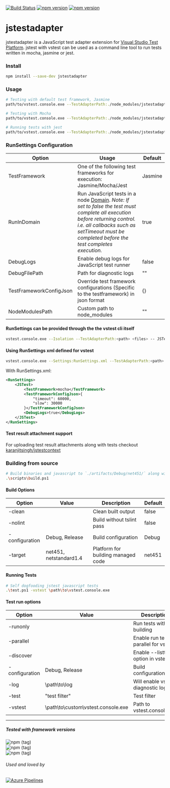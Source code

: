 [![Build Status](https://dev.azure.com/karanjitsingh/jstestadapter/_apis/build/status/JSTestAdapter%20Build?branchName=master)](https://dev.azure.com/karanjitsingh/jstestadapter/_build/latest?definitionId=4&branchName=master)
[![npm version](https://img.shields.io/npm/v/jstestadapter/latest.svg?label=npm&style=flat)](https://www.npmjs.com/package/jstestadapter)
[![npm version](https://img.shields.io/npm/v/jstestadapter/beta.svg?style=flat)](https://www.npmjs.com/package/jstestadapter)

# jstestadapter

jstestadapter is a JavaScript test adapter extension for [Visual Studio Test Platform](https://github.com/Microsoft/vstest). jstest with vstest can be used as a command line tool to run tests written in mocha, jasmine or jest.

### Install

```bash
npm install --save-dev jstestadapter
```

### Usage

```bash
# Testing with default test framework, Jasmine
path/to/vstest.console.exe --TestAdapterPath:./node_modules/jstestadapter/ path/to/test.1.js path/to/test.2.js

# Testing with Mocha
path/to/vstest.console.exe --TestAdapterPath:./node_modules/jstestadapter/ path/to/test.1.js path/to/test.2.js -- JSTest.TestFramework=Mocha

# Running tests with jest
path/to/vstest.console.exe --TestAdapterPath:./node_modules/jstestadapter/ path/to/package.json -- JSTest.TestFramework=Jest
```

### RunSettings Configuration

Option                  |  Usage                                                                                | Default
----------------------- | ------------------------------------------------------------------------------------- | --------
TestFramework           | One of the following test frameworks for execution: Jasmine/Mocha/Jest                | Jasmine
RunInDomain             | Run JavaScript tests in a node [Domain](https://nodejs.org/api/domain.html). _Note: If set to false the test must complete all execution before returning control. i.e. all callbacks such as setTimeout must be completed before the test completes execution._ | true
DebugLogs               | Enable debug logs for JavaScript test runner                                          | false
DebugFilePath           | Path for diagnostic logs                                                              | ""
TestFrameworkConfigJson | Override test framework configurations (Specific to the testframework) in json format | {}
NodeModulesPath         | Custom path to node_modules                                                           | ""

#### RunSettings can be provided through the the vstest cli itself

```bash
vstest.console.exe --Isolation --TestAdapterPath:<path> <files> -- JSTest.DebugLogs=true JSTest.TestFramework=mocha
```

#### Using RunSettings xml defined for vstest

```bash
vstest.console.exe --Settings:RunSettings.xml --TestAdapterPath:<path> <files>
```

With RunSettings.xml:

```xml
<RunSettings>
    <JSTest>
        <TestFramework>mocha</TestFramework>
        <TestFrameworkConfigJson>{
            "timeout": 60000,
            "slow": 30000
        }</TestFrameworkConfigJson>
        <DebugLogs>true</DebugLogs>
    </JSTest>
</RunSettings>
```

#### Test result attachment support

For uploading test result attachments along with tests checkout [karanjitsingh/jstestcontext](https://github.com/karanjitsingh/jstestcontext)

### Building from source

```bash
# Build binaries and javascript to `./artifacts/Debug/net451/` along with the package tarball in `./artifacts/Debug`
.\scripts\build.ps1
```

#### Build Options

| Option         | Value                  | Description                        | Default |
| -------------- | ---------------------- | ---------------------------------- | ------- |
| -clean         |                        | Clean built output                 | false   |
| -nolint        |                        | Build without tslint pass          | false   |
| -configuration | Debug, Release         | Build configuration                | Debug   |
| -target        | net451, netstandard1.4 | Platform for building managed code | net451  |

#### Running Tests

```bash
# Self dogfooding jstest javascript tests
.\test.ps1 -vstest \path\to\vstest.console.exe
```

#### Test run options

| Option         | Value                              | Description                             | Default |
| -------------- | ---------------------------------- | --------------------------------------- | ------- |
| -runonly       |                                    | Run tests without building              | false   |
| -parallel      |                                    | Enable run tests in parallel for vstest | false   |
| -discover      |                                    | Enable --listtests option in vstest     | false   |
| -configuration | Debug, Release                     | Build configuration                     | Debug   |
| -log           | \path\to\log                       | Will enable vstest diagnostic logs      | -       |
| -test          | "test filter"                      | Test filter                             | -       |
| -vstest        | \path\to\custom\vstest.console.exe | Path to vstest.console.exe              | D:\vstest\artifacts\Debug\net451\win7-x64\vstest.console.exe  |

---

##### Tested with framework versions

![npm (tag)](https://img.shields.io/npm/v/jasmine/latest.svg?label=jasmine%40latest)<br />
![npm (tag)](https://img.shields.io/npm/v/mocha/latest.svg?label=mocha%40latest)<br />
![npm (tag)](https://img.shields.io/npm/v/jest/latest.svg?label=jest%40latest)

###### Used and loved by

[![Azure Pipelines](https://user-images.githubusercontent.com/4632805/51794131-3c5c6080-21f2-11e9-9173-0ccbb3418252.png)](https://dev.azure.com/)
